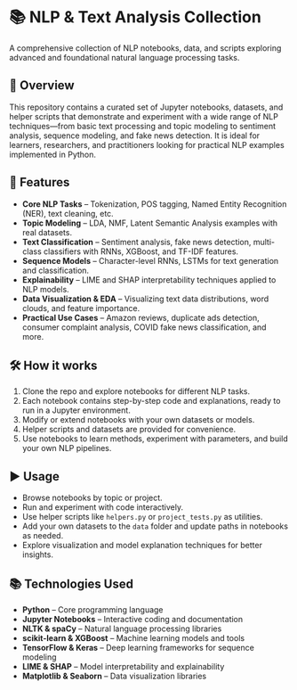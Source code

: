 # 📚 NLP & Text Analysis Collection  
A comprehensive collection of NLP notebooks, data, and scripts exploring advanced and foundational natural language processing tasks.

## 📌 Overview  
This repository contains a curated set of Jupyter notebooks, datasets, and helper scripts that demonstrate and experiment with a wide range of NLP techniques—from basic text processing and topic modeling to sentiment analysis, sequence modeling, and fake news detection. It is ideal for learners, researchers, and practitioners looking for practical NLP examples implemented in Python.

## 🚀 Features  
- **Core NLP Tasks** – Tokenization, POS tagging, Named Entity Recognition (NER), text cleaning, etc.  
- **Topic Modeling** – LDA, NMF, Latent Semantic Analysis examples with real datasets.  
- **Text Classification** – Sentiment analysis, fake news detection, multi-class classifiers with RNNs, XGBoost, and TF-IDF features.  
- **Sequence Models** – Character-level RNNs, LSTMs for text generation and classification.  
- **Explainability** – LIME and SHAP interpretability techniques applied to NLP models.  
- **Data Visualization & EDA** – Visualizing text data distributions, word clouds, and feature importance.  
- **Practical Use Cases** – Amazon reviews, duplicate ads detection, consumer complaint analysis, COVID fake news classification, and more.

## 🛠 How it works  
1. Clone the repo and explore notebooks for different NLP tasks.  
2. Each notebook contains step-by-step code and explanations, ready to run in a Jupyter environment.  
3. Modify or extend notebooks with your own datasets or models.  
4. Helper scripts and datasets are provided for convenience.  
5. Use notebooks to learn methods, experiment with parameters, and build your own NLP pipelines.

## ▶️ Usage  
- Browse notebooks by topic or project.  
- Run and experiment with code interactively.  
- Use helper scripts like `helpers.py` or `project_tests.py` as utilities.  
- Add your own datasets to the `data` folder and update paths in notebooks as needed.  
- Explore visualization and model explanation techniques for better insights.

## 📚 Technologies Used  
- **Python** – Core programming language  
- **Jupyter Notebooks** – Interactive coding and documentation  
- **NLTK & spaCy** – Natural language processing libraries  
- **scikit-learn & XGBoost** – Machine learning models and tools  
- **TensorFlow & Keras** – Deep learning frameworks for sequence modeling  
- **LIME & SHAP** – Model interpretability and explainability  
- **Matplotlib & Seaborn** – Data visualization libraries  
